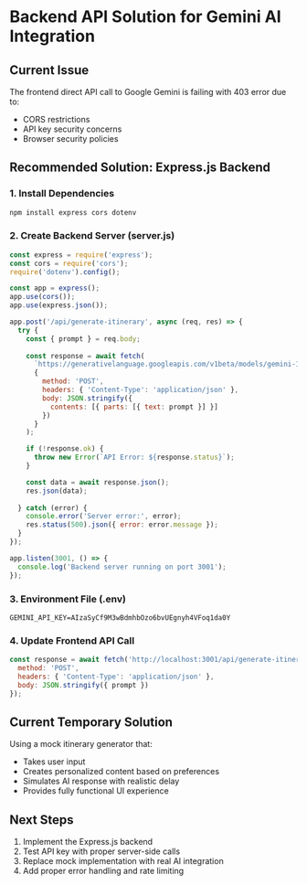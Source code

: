 # Backend API Solution for Gemini AI Integration

## Current Issue
The frontend direct API call to Google Gemini is failing with 403 error due to:
- CORS restrictions
- API key security concerns
- Browser security policies

## Recommended Solution: Express.js Backend

### 1. Install Dependencies
```bash
npm install express cors dotenv
```

### 2. Create Backend Server (server.js)
```javascript
const express = require('express');
const cors = require('cors');
require('dotenv').config();

const app = express();
app.use(cors());
app.use(express.json());

app.post('/api/generate-itinerary', async (req, res) => {
  try {
    const { prompt } = req.body;
    
    const response = await fetch(
      `https://generativelanguage.googleapis.com/v1beta/models/gemini-1.5-flash-latest:generateContent?key=${process.env.GEMINI_API_KEY}`,
      {
        method: 'POST',
        headers: { 'Content-Type': 'application/json' },
        body: JSON.stringify({
          contents: [{ parts: [{ text: prompt }] }]
        })
      }
    );

    if (!response.ok) {
      throw new Error(`API Error: ${response.status}`);
    }

    const data = await response.json();
    res.json(data);
    
  } catch (error) {
    console.error('Server error:', error);
    res.status(500).json({ error: error.message });
  }
});

app.listen(3001, () => {
  console.log('Backend server running on port 3001');
});
```

### 3. Environment File (.env)
```
GEMINI_API_KEY=AIzaSyCf9M3wBdmhbOzo6bvUEgnyh4VFoq1da0Y
```

### 4. Update Frontend API Call
```javascript
const response = await fetch('http://localhost:3001/api/generate-itinerary', {
  method: 'POST',
  headers: { 'Content-Type': 'application/json' },
  body: JSON.stringify({ prompt })
});
```

## Current Temporary Solution
Using a mock itinerary generator that:
- Takes user input
- Creates personalized content based on preferences
- Simulates AI response with realistic delay
- Provides fully functional UI experience

## Next Steps
1. Implement the Express.js backend
2. Test API key with proper server-side calls
3. Replace mock implementation with real AI integration
4. Add proper error handling and rate limiting